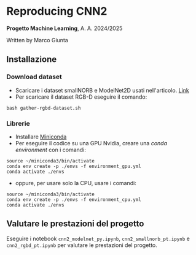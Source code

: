 # Reproducing CNN2

**Progetto Machine Learning**, A. A. 2024/2025

Written by Marco Giunta

## Installazione

### Download dataset
  * Scaricare i dataset smallNORB e ModelNet2D usati nell'articolo. [Link](https://drive.google.com/open?id=1S47qOBWZtSA4emTQNCR3mft6lUyJB4ke)
  * Per scaricare il dataset RGB-D eseguire il comando:
```shell
bash gather-rgbd-dataset.sh
```

### Librerie
  * Installare [Miniconda](https://www.anaconda.com/docs/getting-started/miniconda/install)
  * Per eseguire il codice su una GPU Nvidia, creare una _conda environment_ con i comandi:

```shell
source ~/miniconda3/bin/activate
conda env create -p ./envs -f environment_gpu.yml
conda activate ./envs
```
  * oppure, per usare solo la CPU, usare i comandi:
```shell
source ~/miniconda3/bin/activate
conda env create -p ./envs -f environment_cpu.yml
conda activate ./envs
```

## Valutare le prestazioni del progetto
Eseguire i notebook `cnn2_modelnet_py.ipynb`, `cnn2_smallnorb_pt.ipynb` e `cnn2_rgbd_pt.ipynb` per valutare le prestazioni del progetto.
